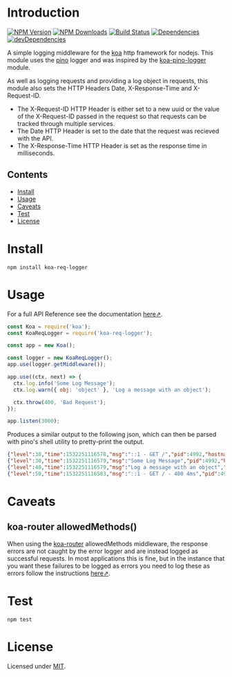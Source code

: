 # Introduction
[![NPM Version][npm-badge]][npm-url]
[![NPM Downloads][npmd-badge]][npm-url]
[![Build Status][travis-badge]][travis-url]
[![Dependencies][dependencies-badge]][dependencies-url]
[![devDependencies][devDependencies-badge]][devDependencies-url]

A simple logging middleware for the [koa] http framework for nodejs. This module uses the [pino] logger and was inspired by the [koa-pino-logger] module.

As well as logging requests and providing a log object in requests, this module also sets the HTTP Headers Date, X-Response-Time and X-Request-ID.

- The X-Request-ID HTTP Header is either set to a new uuid or the value of the X-Request-ID passed in the request so that requests can be tracked through multiple services.
- The Date HTTP Header is set to the date that the request was recieved with the API.
- The X-Response-Time HTTP Header is set as the response time in milliseconds.

## Contents
- [Install](#Install)
- [Usage](#Usage)
- [Caveats](#Caveats)
- [Test](#Test)
- [License](#License)

# Install
```
npm install koa-req-logger
```

# Usage

For a full API Reference see the documentation [here⇗](docs/api-reference.md).

```js
const Koa = require('koa');
const KoaReqLogger = require('koa-req-logger');

const app = new Koa();

const logger = new KoaReqLogger();
app.use(logger.getMiddleware());

app.use((ctx, next) => {
  ctx.log.info('Some Log Message');
  ctx.log.warn({ obj: 'object' }, 'Log a message with an object');

  ctx.throw(400, 'Bad Request');
});

app.listen(3000);
```

Produces a similar output to the following json, which can then be parsed with pino's shell utility to pretty-print the output.

```json
{"level":30,"time":1532251116578,"msg":"::1 - GET /","pid":4992,"hostname":"server.local","id":"ff0bae4b-b067-4cd6-8b99-5d221e74c515","req":{"method":"GET","url":"/","headers":{"host":"localhost:3000","connection":"keep-alive","upgrade-insecure-requests":"1","user-agent":"Mozilla/5.0 (X11; Linux x86_64) AppleWebKit/537.36 (KHTML, like Gecko) Chrome/67.0.3396.99 Safari/537.36","accept":"text/html,application/xhtml+xml,application/xml;q=0.9,image/webp,image/apng,*/*;q=0.8","accept-encoding":"gzip, deflate, br","accept-language":"en-GB,en-US;q=0.9,en;q=0.8"}},"startDate":"Sun, 22 Jul 2018 09:18:36 GMT","v":1}
{"level":30,"time":1532251116579,"msg":"Some Log Message","pid":4992,"hostname":"server.local","id":"ff0bae4b-b067-4cd6-8b99-5d221e74c515","v":1}
{"level":40,"time":1532251116579,"msg":"Log a message with an object","pid":4992,"hostname":"server.local","id":"ff0bae4b-b067-4cd6-8b99-5d221e74c515","obj":"object","v":1}
{"level":50,"time":1532251116583,"msg":"::1 - GET / - 400 4ms","pid":4992,"hostname":"server.local","id":"ff0bae4b-b067-4cd6-8b99-5d221e74c515","res":{"status":400,"headers":{"x-request-id":"ff0bae4b-b067-4cd6-8b99-5d221e74c515","date":"Sun, 22 Jul 2018 09:18:36 GMT","x-response-time":"4ms","content-type":"application/json; charset=utf-8"}},"err":{"type":"ClientError","message":"Bad Request","stack":"BadRequestError: Bad Request\n    at Object.throw (/home/drbarnabus/Development/test-service/node_modules/koa/lib/context.js:96:11)...","status":400,"statusCode":400,"expose":true},"responseTime":4,"startDate":"Sun, 22 Jul 2018 09:18:36 GMT","v":1}
```

# Caveats
## koa-router allowedMethods()
When using the [koa-router] allowedMethods middleware, the response errors are not caught by the error logger and are instead logged as successful requests. In most applications this is fine, but in the instance that you want these failures to be logged as errors you need to log these as errors follow the instructions [here⇗](docs/koa-router-allowedMethods-fix.md).

# Test
```
npm test
```

# License
Licensed under [MIT](./LICENSE).

<!-- Links --->
[koa]: https://github.com/koajs/koa
[pino]: https://github.com/pinojs/pino
[koa-pino-logger]: https://github.com/pinojs/koa-pino-logger
[koa-router]: https://github.com/alexmingoia/koa-router

<!-- Badges --->
[npm-badge]: https://img.shields.io/npm/v/koa-req-logger.svg?style=flat-square
[npm-url]: https://www.npmjs.com/package/koa-req-logger
[npmd-badge]: https://img.shields.io/npm/dw/koa-req-logger.svg?style=flat-square
[travis-badge]: https://img.shields.io/travis/DrBarnabus/koa-req-logger/master.svg?style=flat-square
[travis-url]: https://travis-ci.org/DrBarnabus/koa-req-logger
[dependencies-badge]: https://david-dm.org/drbarnabus/koa-req-logger.svg?style=flat-square
[dependencies-url]: https://david-dm.org/drbarnabus/koa-req-logger
[devDependencies-badge]: https://david-dm.org/drbarnabus/koa-req-logger/dev-status.svg?style=flat-square
[devDependencies-url]: https://david-dm.org/drbarnabus/koa-req-logger?type=dev
